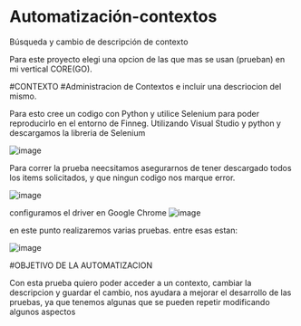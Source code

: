 # Automatización-contextos
Búsqueda y cambio de descripción de contexto  

Para este proyecto elegi una opcion de las que mas se usan (prueban) en mi vertical CORE(GO).

#CONTEXTO
#Administracion de Contextos e incluir una descriocion del mismo.

Para esto cree un codigo con Python y utilice Selenium para poder reproducirlo en el entorno de Finneg.
Utilizando Visual Studio y python y descargamos la libreria de Selenium 

![image](https://github.com/rosemarqui/Automatizaci-n-contextos/assets/119628954/6b07d984-58de-48d2-a853-724bb49638c9)

Para correr la prueba neecsitamos asegurarnos de tener descargado todos los items solicitados, y que ningun codigo nos marque error. 

![image](https://github.com/rosemarqui/Automatizaci-n-contextos/assets/119628954/dafc2593-5417-4751-a556-79ca887856b5)

configuramos el driver en Google Chrome 
![image](https://github.com/rosemarqui/Automatizaci-n-contextos/assets/119628954/32c13fe1-5289-44a3-9bd5-4e3c62618de0)


en este punto realizaremos varias pruebas. entre esas estan:

![image](https://github.com/rosemarqui/Automatizaci-n-contextos/assets/119628954/98764d5d-544f-4557-bf3b-8cf4725019d8)

#OBJETIVO DE LA AUTOMATIZACION

Con esta prueba quiero poder acceder a un contexto, cambiar la descripcion y guardar el cambio, nos ayudara a mejorar el desarrollo de las pruebas, ya que tenemos algunas que se pueden repetir modificando algunos aspectos 



